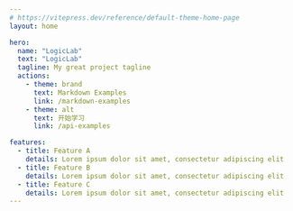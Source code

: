 ```yaml
---
# https://vitepress.dev/reference/default-theme-home-page
layout: home

hero:
  name: "LogicLab"
  text: "LogicLab"
  tagline: My great project tagline
  actions:
    - theme: brand
      text: Markdown Examples
      link: /markdown-examples
    - theme: alt
      text: 开始学习
      link: /api-examples

features:
  - title: Feature A
    details: Lorem ipsum dolor sit amet, consectetur adipiscing elit
  - title: Feature B
    details: Lorem ipsum dolor sit amet, consectetur adipiscing elit
  - title: Feature C
    details: Lorem ipsum dolor sit amet, consectetur adipiscing elit
---
```


